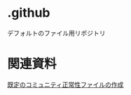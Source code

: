 # .github
デフォルトのファイル用リポジトリ

# 関連資料
[既定のコミュニティ正常性ファイルの作成](https://docs.github.com/ja/communities/setting-up-your-project-for-healthy-contributions/creating-a-default-community-health-file)
